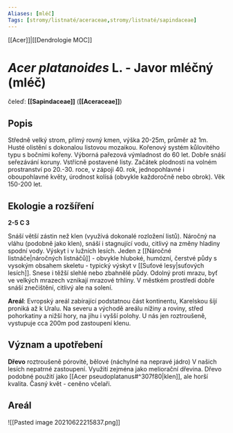 ```yaml
---
Aliases: [mléč]
Tags: [stromy/listnaté/aceraceae,stromy/listnaté/sapindaceae]
---
```

[[Acer]]|[[Dendrologie MOC]]

# *Acer platanoides* L. - Javor mléčný (mléč)

čeleď: **[[Sapindaceae]]** (**[[Aceraceae]]**)

## Popis
Středně velký strom, přímý rovný kmen, výška 20-25m, průměr až 1m. 
Husté olistění s dokonalou listovou mozaikou.
Kořenový systém kůlovitého typu s bočními kořeny.
Výborná pařezová výmladnost do 60 let. Dobře snáší seřezávání koruny.
Vstřícně postavené listy.
Začátek plodnosti na volném prostranství po 20.-30. roce, v zápoji 40. rok, jednopohlavné i oboupohlavné květy, úrodnost kolísá (obvykle každoročně nebo obrok).
Věk 150-200 let.


## Ekologie a rozšíření
**2-5 C 3**

Snáší větší zástin než klen (využívá dokonalé rozložení listů).
Náročný na vláhu (podobně jako klen), snáší i stagnující vodu, citlivý na změny hladiny spodní vody. Výskyt i v lužních lesích.
Jeden z [[Náročné listnáče|náročných listnáčů]] - obvykle hluboké, humózní, čerstvé půdy s vysokým obsahem skeletu - typický výskyt v [[Suťové lesy|suťových lesích]]. Snese i těžší slehlé nebo zbahnělé půdy.
Odolný proti mrazu, byť ve velkých mrazech vznikají mrazové trhliny.
V městkém prostředí dobře snáší znečištění, citlivý ale na solení.

**Areál**: Evropský areál zabírající podstatnou část kontinentu, Karelskou šíjí proniká až k Uralu. Na severu a východě areálu nížiny a roviny, střed pohorkatiny a nižší hory, na jihu i vyšší polohy.
U nás jen roztroušeně, vystupuje cca 200m pod zastoupení klenu.

## Význam a upotřebení
**Dřevo** roztroušeně pórovité, bělové (náchylné na nepravé jádro)
V našich lesích nepatrné zastoupení. 
Využití zejména jako meliorační dřevina.
Dřevo podobné použití jako [[Acer pseudoplatanus#^307f80|klen]], ale horší kvalita.
Časný květ - ceněno včelaři.

## Areál

![[Pasted image 20210622215837.png]]


